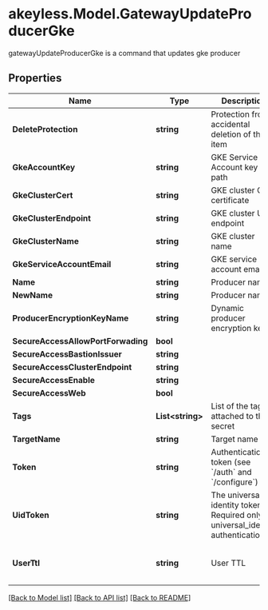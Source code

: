 # akeyless.Model.GatewayUpdateProducerGke
gatewayUpdateProducerGke is a command that updates gke producer

## Properties

Name | Type | Description | Notes
------------ | ------------- | ------------- | -------------
**DeleteProtection** | **string** | Protection from accidental deletion of this item | [optional] 
**GkeAccountKey** | **string** | GKE Service Account key file path | [optional] 
**GkeClusterCert** | **string** | GKE cluster CA certificate | [optional] 
**GkeClusterEndpoint** | **string** | GKE cluster URL endpoint | [optional] 
**GkeClusterName** | **string** | GKE cluster name | [optional] 
**GkeServiceAccountEmail** | **string** | GKE service account email | [optional] 
**Name** | **string** | Producer name | 
**NewName** | **string** | Producer name | [optional] 
**ProducerEncryptionKeyName** | **string** | Dynamic producer encryption key | [optional] 
**SecureAccessAllowPortForwading** | **bool** |  | [optional] 
**SecureAccessBastionIssuer** | **string** |  | [optional] 
**SecureAccessClusterEndpoint** | **string** |  | [optional] 
**SecureAccessEnable** | **string** |  | [optional] 
**SecureAccessWeb** | **bool** |  | [optional] 
**Tags** | **List&lt;string&gt;** | List of the tags attached to this secret | [optional] 
**TargetName** | **string** | Target name | [optional] 
**Token** | **string** | Authentication token (see &#x60;/auth&#x60; and &#x60;/configure&#x60;) | [optional] 
**UidToken** | **string** | The universal identity token, Required only for universal_identity authentication | [optional] 
**UserTtl** | **string** | User TTL | [optional] [default to "60m"]

[[Back to Model list]](../README.md#documentation-for-models) [[Back to API list]](../README.md#documentation-for-api-endpoints) [[Back to README]](../README.md)


